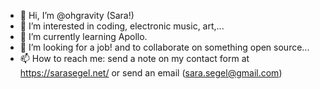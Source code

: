 - 👋 Hi, I’m @ohgravity (Sara!)
- 👀 I’m interested in coding, electronic music, art,...
- 🌱 I’m currently learning Apollo.
- 💞️ I’m looking for a job! and to collaborate on something open source...
- 📫 How to reach me: send a note on my contact form at https://sarasegel.net/ or send an email (sara.segel@gmail.com)
